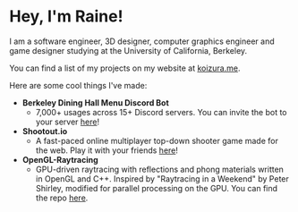# Hey, I'm Raine!

I am a software engineer, 3D designer, computer graphics engineer and game designer studying at the University of California, Berkeley.

You can find a list of my projects on my website at [koizura.me](https://www.koizura.me/).

Here are some cool things I've made:
- **Berkeley Dining Hall Menu Discord Bot**
  - 7,000+ usages across 15+ Discord servers. You can invite the bot to your server [here](https://discord.com/oauth2/authorize?client_id=911100218680934451&permissions=0&scope=bot%20applications.commands)!
- **Shootout.io**
  - A fast-paced online multiplayer top-down shooter game made for the web. Play it with your friends [here](https://www.koizura.me/shootout.html)!
- **OpenGL-Raytracing**
  - GPU-driven raytracing with reflections and phong materials written in OpenGL and C++. Inspired by "Raytracing in a Weekend" by Peter Shirley, modified for parallel processing on the GPU. You can find the repo [here](https://github.com/koizura/OpenGL-Raytracing).

